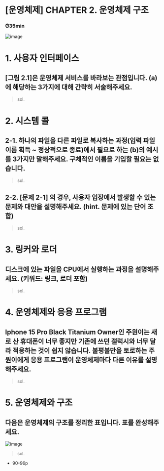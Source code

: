 # [운영체제] CHAPTER 2. 운영체제 구조
### ⏰35min
![image](https://github.com/yeondori/SSAFY_CS_Study/assets/93027942/c1c3fb96-eb67-4a22-ae2d-9d0f64692dd7)
# 1. 사용자 인터페이스
## [그림 2.1]은 운영체제 서비스를 바라보는 관점입니다. (a)에 해당하는 3가지에 대해 간략히 서술해주세요.
> sol.   

# 2. 시스템 콜
## 2-1. 하나의 파일을 다른 파일로 복사하는 과정(입력 파일 이름 획득 ~ 정상적으로 종료)에서 필요로 하는 (b)의 예시를 3가지만 말해주세요. 구체적인 이름을 기입할 필요는 없습니다.
> sol.    

## 2-2. [문제 2-1] 의 경우, 사용자 입장에서 발생할 수 있는 문제와 대안을 설명해주세요. (hint. 문제에 있는 단어 조합)
> sol.  

# 3. 링커와 로더
## 디스크에 있는 파일을 CPU에서 실행하는 과정을 설명해주세요. (키워드: 링크, 로더 포함)
> sol. 

# 4. 운영체제와 응용 프로그램
## Iphone 15 Pro Black Titanium Owner인 주원이는 새로 산 휴대폰이 너무 좋지만 기존에 쓰던 갤럭시와 너무 달라 적응하는 것이 쉽지 않습니다. 불평불만을 토로하는 주원이에게 응용 프로그램이 운영체제마다 다른 이유를 설명해주세요.
> sol.  

# 5. 운영체제와 구조
## 다음은 운영체제의 구조를 정리한 표입니다. 표를 완성해주세요.
![image](https://github.com/yeondori/SSAFY_CS_Study/assets/93027942/daa51356-b7ba-445b-aaec-4a35b6f334aa)
> sol.
- 90-96p
